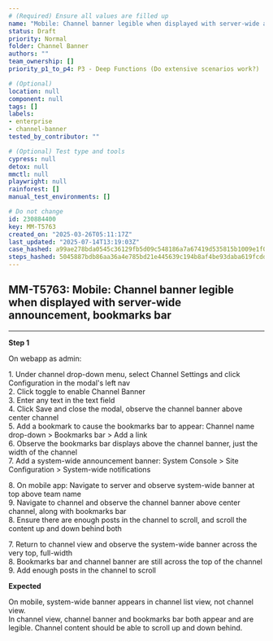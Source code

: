 ```yaml
---
# (Required) Ensure all values are filled up
name: "Mobile: Channel banner legible when displayed with server-wide announcement, bookmarks bar"
status: Draft
priority: Normal
folder: Channel Banner
authors: ""
team_ownership: []
priority_p1_to_p4: P3 - Deep Functions (Do extensive scenarios work?)

# (Optional)
location: null
component: null
tags: []
labels:
- enterprise
- channel-banner
tested_by_contributor: ""

# (Optional) Test type and tools
cypress: null
detox: null
mmctl: null
playwright: null
rainforest: []
manual_test_environments: []

# Do not change
id: 230884400
key: MM-T5763
created_on: "2025-03-26T05:11:17Z"
last_updated: "2025-07-14T13:19:03Z"
case_hashed: a99ae278bda0545c36129fb5d09c548186a7a67419d535815b1009e1f04553cceb25e155487987cc98b2295de8660e40
steps_hashed: 5045887bdb86aa36a4e785bd21e445639c194b8af4be93daba619fcddb1908fbcc2b4c6c7184fbd2c7be0d0587ac023b
---
```


<!-- (Auto-generated) Based on frontmatter's "key" and "name" -->

## MM-T5763: Mobile: Channel banner legible when displayed with server-wide announcement, bookmarks bar

---

**Step 1**

On webapp as admin:

1\. Under channel drop-down menu, select Channel Settings and click Configuration in the modal's left nav\
2\. Click toggle to enable Channel Banner\
3\. Enter any text in the text field\
4\. Click Save and close the modal, observe the channel banner above center channel\
5\. Add a bookmark to cause the bookmarks bar to appear: Channel name drop-down > Bookmarks bar > Add a link\
6\. Observe the bookmarks bar displays above the channel banner, just the width of the channel\
7\. Add a system-wide announcement banner: System Console > Site Configuration > System-wide notifications

8\. On mobile app: Navigate to server and observe system-wide banner at top above team name\
9\. Navigate to channel and observe the channel banner above center channel, along with bookmarks bar\
8\. Ensure there are enough posts in the channel to scroll, and scroll the content up and down behind both

7\. Return to channel view and observe the system-wide banner across the very top, full-width\
8\. Bookmarks bar and channel banner are still across the top of the channel\
9\. Add enough posts in the channel to scroll

**Expected**

On mobile, system-wide banner appears in channel list view, not channel view.\
In channel view, channel banner and bookmarks bar both appear and are legible. Channel content should be able to scroll up and down behind.
